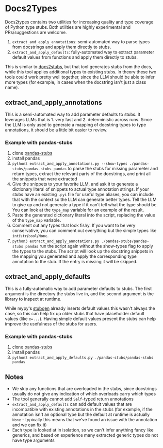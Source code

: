 # Docs2Types

Docs2types contains two utilities for increasing quality and type coverage of Python type stubs. Both utilities are highly experimental and PRs/suggestions are welcome.

1. `extract_and_apply_annotations`: semi-automated way to parse types from docstrings and apply them directly to stubs.
2. `extract_and_apply_defaults`: fully-automated way to extract parameter default values from functions and apply them directly to stubs.

This is similar to [docs2stubs](https://github.com/gramster/docs2stubs), but that tool generates stubs from the docs, while this tool applies additional types to existing stubs. In theory these two tools could work pretty well together, since the LLM should be able to infer more types (for example, in cases when the docstring isn't just a class name).

## extract_and_apply_annotations

This is a semi-automated way to add parameter defaults to stubs. It leverages LLMs that is 1. very fast and 2. deterministic across runs. Since the LLM is only used to generate a mapping of docstring types to type annotations, it should be a little bit easier to review.

### Example with pandas-stubs

1. clone [pandas-stubs](https://github.com/pandas-dev/pandas-stubs)
2. install pandas
3. `python3 extract_and_apply_annotations.py --show-types ./pandas-stubs/pandas-stubs pandas` to parse the stubs for missing parameter and return types, extract the relevant parts of the docstrings, and print all the snippets that were extracted
4. Give the snippets to your favorite LLM, and ask it to generate a dictionary literal of snippets to actual type annotation strings. If your stubs have an existing `.pyi` file for useful type aliases, you can include that with the context so the LLM can generate better types. Tell the LLM to give up and not generate a type if it can't tell what the type should be. You can look at the `type_map` variable for an example of the result.
5. Paste the generated dictionary literal into the script, replacing the value of the `type_map` variable.
6. Comment out any types that look fishy. If you want to be very conservative, you can comment out everything but the simple types like `int`/`str`/`bool`/`None`.
7. `python3 extract_and_apply_annotations.py ./pandas-stubs/pandas-stubs pandas` run the script again without the show-types flag to apply the types to the stubs. The script will look up the docstring snippets in the mapping you generated and apply the corresponding type annotation to the stub. If the entry is missing it will be skipped.


## extract_and_apply_defaults

This is a fully-automatic way to add parameter defaults to stubs. The first argument is the directory the stubs live in, and the second argument is the library to inspect at runtime.

While mypy's [stubgen](https://mypy.readthedocs.io/en/stable/stubgen.html) already inserts default values this wasn't always the case, so this can help fix up older stubs that have placeholder default values (like `x=...`). Having simple default values present the stubs can help improve the usefulness of the stubs for users.

### Example with pandas-stubs

1. clone [pandas-stubs](https://github.com/pandas-dev/pandas-stubs)
2. install pandas
3. `python3 extract_and_apply_defaults.py ./pandas-stubs/pandas-stubs pandas`

## Notes

- We skip any functions that are overloaded in the stubs, since docstrings usually do not give any indication of which overloads carry which types
- The tool generally cannot add `Self`-typed return annotations
- `extract_and_apply_defaults` can add default values that are incompatible with existing annotations in the stubs (for example, if the annotation isn't an optional type but the default at runtime is actually `None` - typically this means that we've found an issue with the annotation and we can fix it)
- Each type is looked at in isolation, so we can't infer anything fancy like generics, and based on experience many extracted generic types do not have type arguments